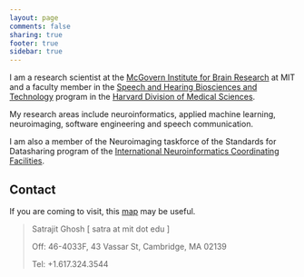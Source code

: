 ```yaml
---
layout: page
comments: false
sharing: true
footer: true
sidebar: true
---
```


I am a research scientist at the
[McGovern Institute for Brain Research][MIBR] at MIT and a faculty member in the
[Speech and Hearing Biosciences and Technology][SHBT] program in the
[Harvard Division of Medical Sciences][DMS].

[MIBR]: http://mcgovern.mit.edu
[SHBT]: http://www.hms.harvard.edu/dms/shbt
[DMS]: http://www.hms.harvard.edu/dms

My research areas include neuroinformatics, applied machine learning,
neuroimaging, software engineering and speech communication.

I am also a member of the Neuroimaging taskforce of the  Standards for
Datasharing program of the [International Neuroinformatics Coordinating Facilities][INCF].

[INCF]: http://www.incf.org

Contact
-------

If you are coming to visit, this [map](http://whereis.mit.edu/?go=46) may be
useful.


> Satrajit Ghosh [ satra at mit dot edu ]
>
> Off:  46-4033F, 43 Vassar St, Cambridge, MA 02139
>
> Tel:  +1.617.324.3544
